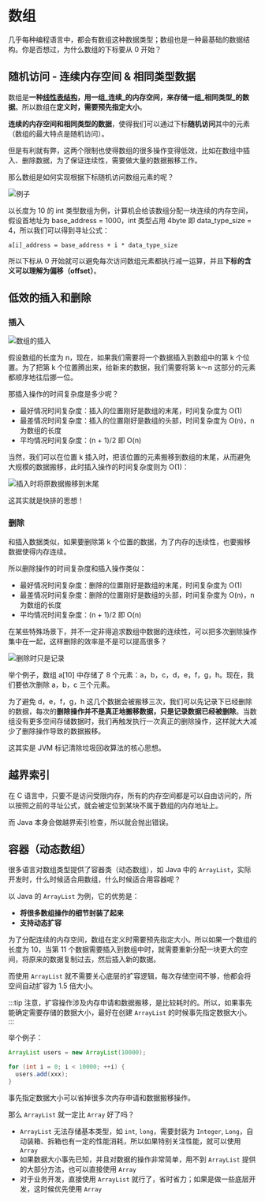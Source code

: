 # 数组

几乎每种编程语言中，都会有数组这种数据类型；数组也是一种最基础的数据结构。你是否想过，为什么数组的下标要从 0 开始？

## 随机访问 - 连续内存空间 & 相同类型数据

数组是**一种[线性表结构](list.html#线性表)，用一组_连续_的内存空间，来存储一组_相同类型_的数据**。所以数组在**定义时，需要预先指定大小**。

**连续的内存空间和相同类型的数据**，使得我们可以通过下标**随机访问**其中的元素（数组的最大特点是随机访问）。

但是有利就有弊，这两个限制也使得数组的很多操作变得低效，比如在数组中插入、删除数据，为了保证连续性，需要做大量的数据搬移工作。

那么数组是如何实现根据下标随机访问数组元素的呢？

![例子](@imgs/98df8e702b14096e7ee4a5141260cdc4.jpg)

以长度为 10 的 int 类型数组为例，计算机会给该数组分配一块连续的内存空间，假设首地址为 base_address = 1000，int 类型占用 4byte 即 data_type_size = 4，所以我们可以得到寻址公式：

```
a[i]_address = base_address + i * data_type_size
```

所以下标从 0 开始就可以避免每次访问数组元素都执行减一运算，并且**下标的含义可以理解为偏移（offset）**。

## 低效的插入和删除

### 插入

![数组的插入](@imgs/th.jpeg)

假设数组的长度为 n，现在，如果我们需要将一个数据插入到数组中的第 k 个位置。为了把第 k 个位置腾出来，给新来的数据，我们需要将第 k～n 这部分的元素都顺序地往后挪一位。

那插入操作的时间复杂度是多少呢？

- 最好情况时间复杂度：插入的位置刚好是数组的末尾，时间复杂度为 O(1)
- 最差情况时间复杂度：插入的位置刚好是数组的头部，时间复杂度为 O(n)，n 为数组的长度
- 平均情况时间复杂度：(n + 1)/2 即 O(n)

当然，我们可以在位置 k 插入时，把该位置的元素搬移到数组的末尾，从而避免大规模的数据搬移，此时插入操作的时间复杂度则为 O(1)：

![插入时将原数据搬移到末尾](@imgs/3f70b4ad9069ec568a2caaddc231b7dc.jpg)

这其实就是快排的思想！

### 删除

和插入数据类似，如果要删除第 k 个位置的数据，为了内存的连续性，也要搬移数据使得内存连续。

所以删除操作的时间复杂度和插入操作类似：

- 最好情况时间复杂度：删除的位置刚好是数组的末尾，时间复杂度为 O(1)
- 最差情况时间复杂度：删除的位置刚好是数组的头部，时间复杂度为 O(n)，n 为数组的长度
- 平均情况时间复杂度：(n + 1)/2 即 O(n)

在某些特殊场景下，并不一定非得追求数组中数据的连续性，可以把多次删除操作集中在一起，这样删除的效率是不是可以提高很多？

![删除时只是记录](@imgs/b69b8c5dbf6248649ddab7d3e7cfd7e5.jpg)

举个例子，数组 a[10] 中存储了 8 个元素：a，b，c，d，e，f，g，h。现在，我们要依次删除 a，b，c 三个元素。

为了避免 d，e，f，g，h 这几个数据会被搬移三次，我们可以先记录下已经删除的数据，每次的**删除操作并不是真正地搬移数据，只是记录数据已经被删除**。当数组没有更多空间存储数据时，我们再触发执行一次真正的删除操作，这样就大大减少了删除操作导致的数据搬移。

这其实是 JVM 标记清除垃圾回收算法的核心思想。

## 越界索引

在 C 语言中，只要不是访问受限内存，所有的内存空间都是可以自由访问的，所以按照之前的寻址公式，就会被定位到某块不属于数组的内存地址上。

而 Java 本身会做越界索引检查，所以就会抛出错误。

## 容器（动态数组）

很多语言对数组类型提供了容器类（动态数组），如 Java 中的 `ArrayList`，实际开发时，什么时候适合用数组，什么时候适合用容器呢？

以 Java 的 `ArrayList` 为例，它的优势是：

- **将很多数组操作的细节封装了起来**
- **支持动态扩容**

为了分配连续的内存空间，数组在定义时需要预先指定大小。所以如果一个数组的长度为 10，当第 11 个数据需要插入到数组中时，就需要重新分配一块更大的空间，将原来的数据复制过去，然后插入新的数据。

而使用 `ArrayList` 就不需要关心底层的扩容逻辑，每次存储空间不够，他都会将空间自动扩容为 1.5 倍大小。

:::tip
注意，扩容操作涉及内存申请和数据搬移，是比较耗时的。所以，如果事先能确定需要存储的数据大小，最好在创建 `ArrayList` 的时候事先指定数据大小。
:::

举个例子：

```java
ArrayList users = new ArrayList(10000);

for (int i = 0; i < 10000; ++i) {
  users.add(xxx);
}
```

事先指定数据大小可以省掉很多次内存申请和数据搬移操作。

那么 `ArrayList` 就一定比 `Array` 好了吗？

- `ArrayList` 无法存储基本类型，如 `int`, `long`，需要封装为 `Integer`, `Long`，自动装箱、拆箱也有一定的性能消耗，所以如果特别关注性能，就可以使用 `Array`
- 如果数据大小事先已知，并且对数据的操作非常简单，用不到 `ArrayList` 提供的大部分方法，也可以直接使用 `Array`
- 对于业务开发，直接使用 `ArrayList` 就行了，省时省力；如果是做一些底层开发，这时候优先使用 `Array`
